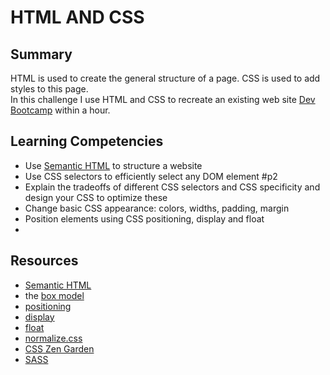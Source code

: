 # HTML AND CSS

## Summary
HTML is used to create the general structure of a page.  CSS is used to add styles to this page.  
In this challenge I use HTML and CSS to recreate an existing web site [Dev Bootcamp](http://www.devbootcamp.com) within a hour.

## Learning Competencies

* Use [Semantic HTML](http://www.webstyleguide.com/wsg3/5-site-structure/2-semantic-markup.html) to structure a website
* Use CSS selectors to efficiently select any DOM element #p2
* Explain the tradeoffs of different CSS selectors and CSS specificity and design your CSS to optimize these
* Change basic CSS appearance: colors, widths, padding, margin
* Position elements using CSS positioning, display and float
* 
## Resources

* [Semantic HTML](http://www.webstyleguide.com/wsg3/5-site-structure/2-semantic-markup.html)
* the [box model](http://css-tricks.com/the-css-box-model/)
* [positioning](http://alistapart.com/article/css-positioning-101)
* [display](http://reference.sitepoint.com/css/display)
* [float](http://alistapart.com/article/css-floats-101)
* [normalize.css](http://necolas.github.io/normalize.css/)
* [CSS Zen Garden](http://www.csszengarden.com/)
* [SASS][sass]

[sass]:http://www.sass-lang.com/install
